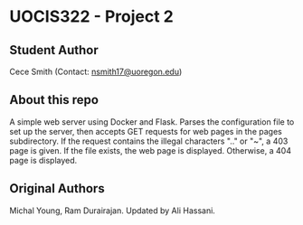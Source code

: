 # UOCIS322 - Project 2 #

## Student Author

Cece Smith (Contact: nsmith17@uoregon.edu)

## About this repo

A simple web server using Docker and Flask. Parses the configuration file to set up the server, then accepts GET requests for web pages in the pages subdirectory. If the request contains the illegal characters ".." or "~", a 403 page is given. If the file exists, the web page is displayed. Otherwise, a 404 page is displayed.

## Original Authors

Michal Young, Ram Durairajan. Updated by Ali Hassani.
